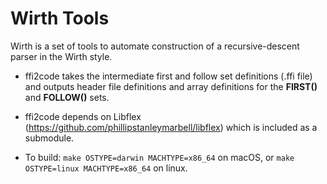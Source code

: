 Wirth Tools
===========
Wirth is a set of tools to automate construction of a recursive-descent
parser in the Wirth style.

*	ffi2code takes the intermediate first and follow set definitions
	(.ffi file) and outputs header file definitions and array
	definitions for the **FIRST()** and **FOLLOW()** sets.

*	ffi2code depends on Libflex (https://github.com/phillipstanleymarbell/libflex)
	which is included as a submodule.

*	To build: `make OSTYPE=darwin MACHTYPE=x86_64` on macOS, or
	`make OSTYPE=linux MACHTYPE=x86_64` on linux.
